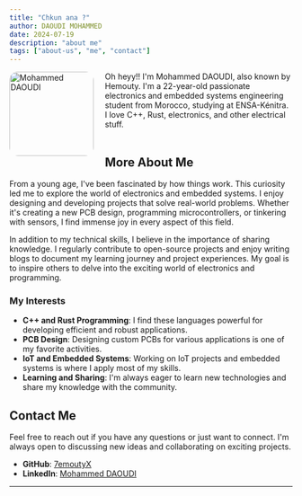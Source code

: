 ```yaml
---
title: "Chkun ana ?"
author: DAOUDI MOHAMMED
date: 2024-07-19
description: "about me"
tags: ["about-us", "me", "contact"]
---
```



<style>
    .profile-pic {
        float: left;
        margin-right: 20px;
        width: 150px;
        height: auto;
        border-radius: 10%;
    }
</style>

<img src="/profile.jpg" alt="Mohammed DAOUDI" class="profile-pic"/>

Oh heyy!! I'm Mohammed DAOUDI, also known by Hemouty. I'm a 22-year-old passionate electronics and embedded systems engineering student from Morocco, studying at ENSA-Kénitra.<br> I love C++, Rust, electronics, and other electrical stuff.        
   <br>
## More About Me
From a young age, I've been fascinated by how things work. This curiosity led me to explore the world of electronics and embedded systems. I enjoy designing and developing projects that solve real-world problems. Whether it's creating a new PCB design, programming microcontrollers, or tinkering with sensors, I find immense joy in every aspect of this field.

In addition to my technical skills, I believe in the importance of sharing knowledge. I regularly contribute to open-source projects and enjoy writing blogs to document my learning journey and project experiences. My goal is to inspire others to delve into the exciting world of electronics and programming.

### My Interests

- **C++ and Rust Programming**: I find these languages powerful for developing efficient and robust applications.
- **PCB Design**: Designing custom PCBs for various applications is one of my favorite activities.
- **IoT and Embedded Systems**: Working on IoT projects and embedded systems is where I apply most of my skills.
- **Learning and Sharing**: I'm always eager to learn new technologies and share my knowledge with the community.

## Contact Me

Feel free to reach out if you have any questions or just want to connect. I'm always open to discussing new ideas and collaborating on exciting projects.

- **GitHub**: [7emoutyX](https://github.com/7emoutyX)
- **LinkedIn**: [Mohammed DAOUDI](https://www.linkedin.com/in/muhammedaoudi/)

---